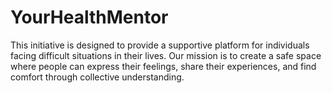 # YourHealthMentor
This initiative is designed to provide a supportive platform for individuals facing difficult situations in their lives. Our mission is to create a safe space where people can express their feelings, share their experiences, and find comfort through collective understanding.
